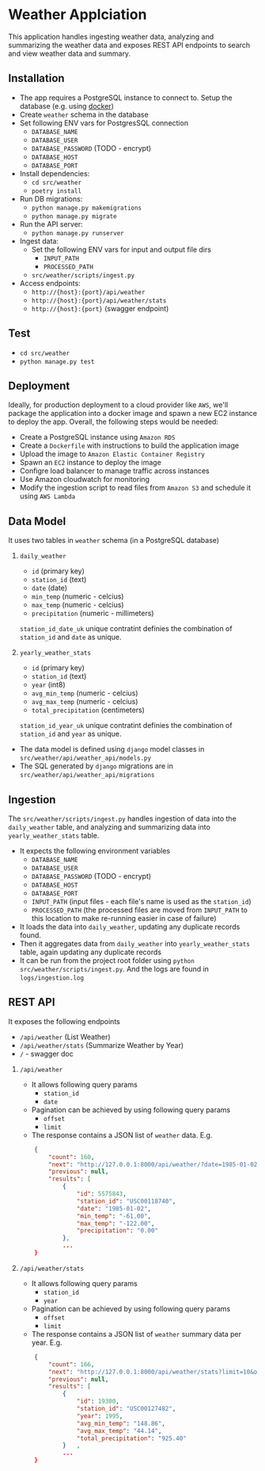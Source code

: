 # Weather Applciation

This application handles ingesting weather data, analyzing and summarizing the weather data 
and exposes REST API endpoints to search and view weather data and summary.

## Installation

- The app requires a PostgreSQL instance to connect to. Setup the database (e.g. using [docker](https://www.docker.com/blog/how-to-use-the-postgres-docker-official-image/))
- Create `weather` schema in the database
- Set following ENV vars for PostgresSQL connection
    - `DATABASE_NAME`
    - `DATABASE_USER`
    - `DATABASE_PASSWORD` (TODO - encrypt)
    - `DATABASE_HOST`
    - `DATABASE_PORT`
- Install dependencies: 
    - `cd src/weather`
    - `poetry install`
- Run DB migrations:
    - `python manage.py makemigrations`
    - `python manage.py migrate`
- Run the API server:
    - `python manage.py runserver`
- Ingest data:
    - Set the following ENV vars for input and output file dirs
      - `INPUT_PATH`
      - `PROCESSED_PATH`
    - `src/weather/scripts/ingest.py`
- Access endpoints:
    - `http://{host}:{port}/api/weather`
    - `http://{host}:{port}/api/weather/stats`
    - `http://{host}:{port}` (swagger endpoint)

## Test
- `cd src/weather`
- `python manage.py test`

## Deployment

Ideally, for production deployment to a cloud provider like `AWS`, we'll package the application into a docker image
and spawn a new EC2 instance to deploy the app. Overall, the following steps would be needed:
- Create a PostgreSQL instance using `Amazon RDS`
- Create a `Dockerfile` with instructions to build the application image
- Upload the image to `Amazon Elastic Container Registry`
- Spawn an `EC2` instance to deploy the image
- Configre load balancer to manage traffic across instances
- Use Amazon cloudwatch for monitoring
- Modify the ingestion script to read files from `Amazon S3` and schedule it using `AWS Lambda`


## Data Model

It uses two tables in `weather` schema (in a PostgreSQL database)

1. `daily_weather`

    - `id` (primary key)
    - `station_id` (text)
    - `date` (date)
    - `min_temp` (numeric - celcius)
    - `max_temp` (numeric - celcius)
    - `precipitation` (numeric - millimeters)

    `station_id_date_uk` unique contratint definies the combination of `station_id` and `date` as unique.

2. `yearly_weather_stats`

    - `id` (primary key)
    - `station_id` (text)
    - `year` (int8)
    - `avg_min_temp` (numeric - celcius)
    - `avg_max_temp` (numeric - celcius)
    - `total_precipitation` (centimeters)

    `station_id_year_uk` unique contratint definies the combination of `station_id` and `year` as unique.

- The data model is defined using `django` model classes in
`src/weather/api/weather_api/models.py`
- The SQL generated by `django` migrations are in `src/weather/api/weather_api/migrations`

## Ingestion

The `src/weather/scripts/ingest.py` handles ingestion of data into the `daily_weather` table, and analyzing and summarizing data into `yearly_weather_stats` table.

- It expects the following environment variables
  - `DATABASE_NAME`
  - `DATABASE_USER`
  - `DATABASE_PASSWORD` (TODO - encrypt)
  - `DATABASE_HOST`
  - `DATABASE_PORT`
  - `INPUT_PATH` (input files - each file's name is used as the `station_id`)
  - `PROCESSED_PATH` (the processed files are moved from `INPUT_PATH` to this location to make re-running easier in case of failure)
 - It loads the data into `daily_weather`, updating any duplicate records found. 
 - Then it aggregates data from `daily_weather` into `yearly_weather_stats` table, again updating any duplicate records
 - It can be run from the project root folder using `python src/weather/scripts/ingest.py`. And the logs are found in `logs/ingestion.log`

## REST API

It exposes the following endpoints
- `/api/weather` (List Weather)
- `/api/weather/stats` (Summarize Weather by Year)
- `/` - swagger doc

1. `/api/weather`
    - It allows following query params
        - `station_id`
        - `date`
    - Pagination can be achieved by using following query params
        - `offset`
        - `limit`
    - The response contains a JSON list of `weather` data. E.g.
    ```json
        {
            "count": 160,
            "next": "http://127.0.0.1:8000/api/weather/?date=1985-01-02&limit=10&offset=10",
            "previous": null,
            "results": [
                {
                    "id": 5575843,
                    "station_id": "USC00118740",
                    "date": "1985-01-02",
                    "min_temp": "-61.00",
                    "max_temp": "-122.00",
                    "precipitation": "0.00"
                },
                ...
        }
    ```

2. `/api/weather/stats`

    - It allows following query params
        - `station_id`
        - `year`
    - Pagination can be achieved by using following query params
        - `offset`
        - `limit`
    - The response contains a JSON list of `weather` summary data per year. E.g.
    ```json
        {
            "count": 166,
            "next": "http://127.0.0.1:8000/api/weather/stats?limit=10&offset=10&year=1995",
            "previous": null,
            "results": [
                {
                    "id": 19300,
                    "station_id": "USC00127482",
                    "year": 1995,
                    "avg_min_temp": "148.86",
                    "avg_max_temp": "44.14",
                    "total_precipitation": "925.40"
                }   ,
                ...
        }
    ```

